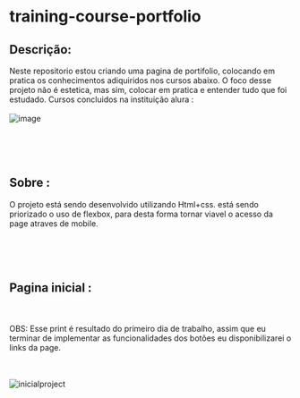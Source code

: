 # training-course-portfolio

## Descrição:
Neste repositorio estou criando uma pagina de portifolio, colocando em pratica os conhecimentos adiquiridos nos cursos abaixo.
O foco desse projeto não é estetica, mas sim, colocar em pratica e entender tudo que foi estudado.
Cursos concluidos na instituição alura :
<br>
<br>
![image](https://github.com/im2back/training-course-portfolio/assets/117541466/f6f03cbb-5a78-406e-80f9-39650c869849)

<br>
<br>
<br>

## Sobre :
O projeto está sendo desenvolvido utilizando Html+css. está sendo priorizado o uso de flexbox, para desta forma tornar viavel o acesso da page atraves de mobile.

<br>
<br>
<br>

## Pagina inicial  :
<br>
<br>
OBS: Esse print é resultado do primeiro dia de trabalho, assim que eu terminar de implementar as funcionalidades dos botões eu disponibilizarei o links da page.
<br>
<br>
<br>

![inicialproject](https://github.com/im2back/training-course-portfolio/assets/117541466/5ba9508e-40c0-4c6b-9490-2cd2c2861a15)

